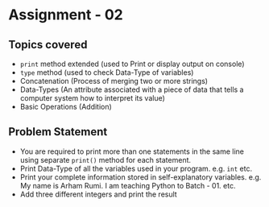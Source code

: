 # Assignment - 02

## Topics covered

- `print` method extended (used to Print or display output on console)
- `type` method (used to check Data-Type of variables)
- Concatenation (Process of merging two or more strings)
- Data-Types (An attribute associated with a piece of data that tells a computer system how to interpret its value)
- Basic Operations (Addition)


## Problem Statement

- You are required to print more than one statements in the same line using separate `print()` method for each statement.
- Print Data-Type of all the variables used in your program. e.g. `int` etc.
- Print your complete information stored in self-explanatory variables. e.g. My name is Arham Rumi. I am teaching Python to Batch - 01. etc.
- Add three different integers and print the result

